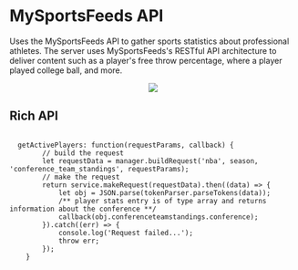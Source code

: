 <h1>MySportsFeeds API</h1>
Uses the MySportsFeeds API to gather sports statistics about professional athletes. The server uses MySportsFeeds's RESTful API architecture to deliver content such as a player's free throw percentage, where a player played college ball, and more.
<p align="center">
  <img / src="https://pbs.twimg.com/profile_images/779390458892001280/aFHAsc24_400x400.jpg">
</p>
<h2>Rich API</h2>
<code>
  getActivePlayers: function(requestParams, callback) {
        // build the request
        let requestData = manager.buildRequest('nba', season, 'conference_team_standings', requestParams);
        // make the request
        return service.makeRequest(requestData).then((data) => {
            let obj = JSON.parse(tokenParser.parseTokens(data));
            /** player stats entry is of type array and returns information about the conference **/
            callback(obj.conferenceteamstandings.conference);
        }).catch((err) => {
            console.log('Request failed...');
            throw err;
        });
    }
</code>
